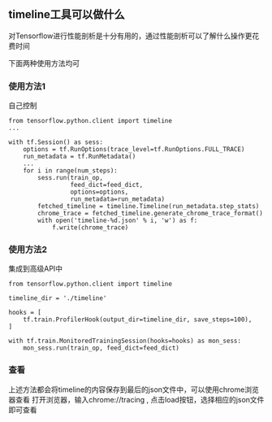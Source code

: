 ## timeline工具可以做什么

对Tensorflow进行性能剖析是十分有用的，通过性能剖析可以了解什么操作更花费时间

下面两种使用方法均可

### 使用方法1
自己控制

```
from tensorflow.python.client import timeline
...

with tf.Session() as sess:
    options = tf.RunOptions(trace_level=tf.RunOptions.FULL_TRACE)
    run_metadata = tf.RunMetadata()
    ...
    for i in range(num_steps):
        sess.run(train_op,
                 feed_dict=feed_dict,
                 options=options,
                 run_metadata=run_metadata)
        fetched_timeline = timeline.Timeline(run_metadata.step_stats)
        chrome_trace = fetched_timeline.generate_chrome_trace_format()
        with open('timeline-%d.json' % i, 'w') as f:
            f.write(chrome_trace)
```
### 使用方法2

集成到高级API中
```
from tensorflow.python.client import timeline

timeline_dir = './timeline'

hooks = [
    tf.train.ProfilerHook(output_dir=timeline_dir, save_steps=100),
]

with tf.train.MonitoredTrainingSession(hooks=hooks) as mon_sess:
    mon_sess.run(train_op, feed_dict=feed_dict)
```

### 查看

上述方法都会将timeline的内容保存到最后的json文件中，可以使用chrome浏览器查看
打开浏览器，输入chrome://tracing  , 点击load按钮，选择相应的json文件即可查看

